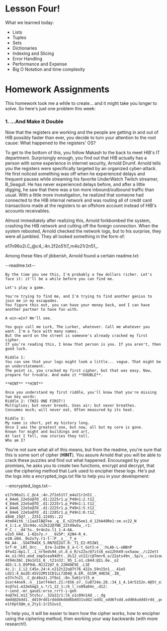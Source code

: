 # Lesson Four!
What we learned today:

  * Lists
  * Tuples
  * Sets
  * Dictionaries
  * Indexing and Slicing
  * Error Handling
  * Performance and Expense
  * Big O Notation and time complexity

# Homework Assignments
This homework took me a while to create... and it might take you longer to solve. So here's just one problem this week:

### 1. ...And Make it Double
Now that the registers are working and the people are getting in and out of HIB possibly faster than ever, you decide to turn your attention to the root cause: What happened to the registers' OS?

To get to the bottom of this, you follow Makash to the back to meet HIB's IT department. Surprisingly enough, you find out that HIB actually has a person with some experience in internet security, Arnold Drumf. Arnold tells you the registers were specifically targeted by an organized cyber-attack. He first noticed something was off when he experienced delays and frequent pauses while streaming his favorite UnderWatch Twitch streamer, B_Seagull. He has never experienced delays before, and after a little digging, he saw that there was a ton more inbound/outbound traffic than usual. With a little more investigation, he realized that someone had connected to the HIB internal network and was routing all of credit card transactions made at the registers to an offshore account instead of HIB's accounts receivables.

Almost immediately after realizing this, Arnold forkbombed the system, crashing the HIB network and cutting off the foreign connection. When the system rebooted, Arnold checked the network logs, but to his surprise, they were all jumbled. They all looked something in the form of:

e17n96o2i.C_@c4_:4n.2f2o51t7_m4o21r2n51_.

Among these files of jibberish, Arnold found a certain readme.txt:

--readme.txt--
```
By the time you see this, I'm probably a few dollars richer. Let's face it: it'll be a while before you can find me.

Let's play a game.

You're trying to find me, and I'm trying to find another genius to join me in my escapades.
You figure this out, you can have your money back, and I can have another partner to have fun with. 

A win-win? We'll see.

You guys call me Lurk, The Lurker, whatever. Call me whatever you want. I'm a face with many names. 
But the word on the street is someone's already cracked my first cipher. 
If you're reading this, I know that person is you. If you aren't, then good luck.

Riddle 1:
You can see that your logs might look a little... vague. That might be an understatement.
The point is, you cracked my first cipher, but that was easy. Now, prepare for trouble. And make it **DOUBLE**.

**HINT** **HINT**

Once you understand my first riddle, you'll know that you're missing two key words:
Riddle 2: (THIS ONE FIRST!)
Multiplies; but never breeds, Uses air; but never breathes.
Consumes much; will never eat, Often measured by its heat.

Riddle 3:
My name is short, yet my history long.
Once I was the greatest one, but now, all but my core is gone.
Known for might and buildings and art,
At last I fell, now stories they tell.
Who am I?
```

You're not sure what all of this means, but from the readme, you're sure that this is some sort of cipher (**HINT**). You assure Arnold that you will be able to crack these puzzles and find out what happened. Encouraged by your promises, he asks you to create two functions, encrypt and decrypt, that use the ciphering method that Lurk used to encipher these logs. He's put the logs into a encrypted_logs.txt file to help you in your development:

--encrypted_logs.txt--
```
e17n96o2i.C_@c4_:4n.2f2o51t7_m4o21r2n51_.
4_84e6_22e5o@7O_.d1:2225r1.p_P49n1:2.t12_
4_84e6_22e5o@7O_.d1:2225r1.p_P49n1:1.t12_
4_84e6_22e5o@7O_.d1:2225r1.p_P49n1:5.t12_
4_84e6_22e5o@7O_.d1:2285r1.p_P49n1:0.t12_
4846_15@7_._2251.12491:.22
4tm84it6_:i1aa5lB@7ee_.g__E_n22td5ee1.d_12hA49Re1:sm.vc22_N
4_1:1.e_S5c94o.n12k22@7N6_22t49w5a_.r1:
P_C_:__d4'5s._9r4n2o.l1_1-4-6A.
e2o5_H4d._1-02o7y.r___9x5P:_X2N4-R_4.
e1N.o0d._0o2x7y.r1-t-:P__s___T_e
M4_A4-_.SO4TR4EK_S.RN7EE2GT.R:_T1_E2-R5IW1__
Srf-H__LRl_Orc____Ere-IuIOe_E_a-C-t_GotS:e__:hLAb-L-oBBnP
4Fod1:mp1.l_.1_nr5eds94_ut.d_o_R/s22o/@7its6_ea12hh49:ox5aow_./c22ett
4o_o1:hh1.mod_smp5cea94dtt._ds12_ut22/c@7mnr6_o/22ats49n_.5p/s_.:ox1cow
4t94n36C.19o1n51_8_.t21n32:_95_1.o1.c844:@2i.6e._o2
4D1:1.S_O5P94L.N1222@7_6_22H49E5E_.L1E
4c.1:_1.i2_C45o.24:4.n212t22o@7t76_422o.59n15n1_._41e5
LO21:4_Ao2O:4SV22Mt1CD1LL72D4@_A.ER._O15M_4HE56_.1N_
e37n7n21_.C_@c46o2i.2f9o1_:8n.5o61r1t5_m
2cor44ne9..n__11etf44ot.21:r656_o7._Cu8724e.28.:34_1_4.14r5152n.4@5t_o1.i1m27o2_
4c@7o1.m32m5mg5_s.*/1_22_1:/6_l_ro09a04n_.d12:
r-iend_-mr_qaudi:erso_rrrt-i-geh
4o@7m1.m12_5ts5c/._32a22/1:l6_o1c09n14d_.:_dg
4mdd@2bdd1._dd19rdd1rddd4kddd6bdd31sdd2:edd1_sdd6fsdd.odd04udd45rdd_.pdd_oedd
e1t6ptS@m_a_2ty1:1r2S1us3_
```

To help you, it will be easier to learn how the cipher works, how to encipher using the ciphering method, then working your way backwards (with more research!).